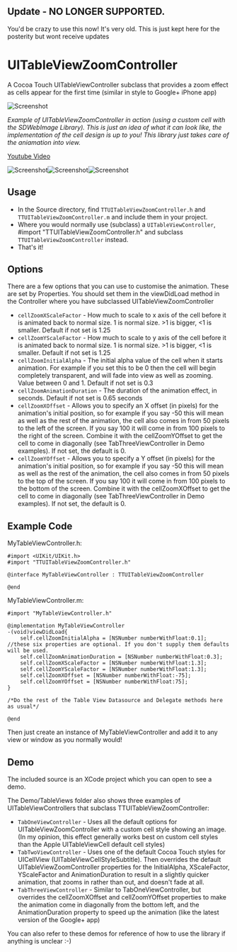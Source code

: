 ## Update - NO LONGER SUPPORTED.
You'd be crazy to use this now! It's very old. This is just kept here for the posterity but wont receive updates

UITableViewZoomController
=========================

A Cocoa Touch UITableViewController subclass that provides a zoom effect as cells appear for the first time (similar in style to Google+ iPhone app)

![Screenshot](screenshotDemo.gif)

*Example of UITableViewZoomController in action (using a custom cell with the SDWebImage Library). This is just an idea of what it can look like, the implementation of the cell design is up to you! This library just takes care of the aniamation into view.*

[Youtube Video](http://www.youtube.com/watch?v=88l25kBV9so&feature=youtu.be "Youtube Video")


![Screenshot](Screenshots/screenshot1.png)![Screenshot](Screenshots/screenshot2.png)![Screenshot](Screenshots/screenshot4.png)


Usage
---
* In the Source directory, find `TTUITableViewZoomController.h` and `TTUITableViewZoomController.m` and include them in your project.
* Where you would normally use (subclass) a `UITableViewController`, #import "TTUITableViewZoomController.h" and subclass `TTUITableViewZoomController` instead.
* That's it!

Options
---
There are a few options that you can use to customise the animation. These are set by Properties. You should set them in the viewDidLoad method in the Controller where you have subclassed UITableViewZoomController 

* `cellZoomXScaleFactor` - How much to scale to x axis of the cell before it is animated back to normal size. 1 is normal size. >1 is bigger, <1 is smaller. Default if not set is 1.25
* `cellZoomYScaleFactor` - How much to scale to y axis of the cell before it is animated back to normal size. 1 is normal size. >1 is bigger, <1 is smaller. Default if not set is 1.25
* `cellZoomInitialAlpha` - The initial alpha value of the cell when it starts animation. For example if you set this to be 0 then the cell will begin completely transparent, and will fade into view as well as zooming. Value between 0 and 1. Default if not set is 0.3
* `cellZoomAnimationDuration` - The duration of the animation effect, in seconds. Default if not set is 0.65 seconds
* `cellZoomXOffset` - Allows you to specify an X offset (in pixels) for the animation's initial position, so for example if you say -50 this will mean as well as the rest of the animation, the cell also comes in from 50 pixels to the left of the screen. If you say 100 it will come in from 100 pixels to the right of the screen. Combine it with the cellZoomYOffset to get the cell to come in diagonally (see TabThreeViewController in Demo examples). If not set, the default is 0.
* `cellZoomYOffset` - Allows you to specify a Y offset (in pixels) for the animation's initial position, so for example if you say -50 this will mean as well as the rest of the animation, the cell also comes in from 50 pixels to the top of the screen. If you say 100 it will come in from 100 pixels to the bottom of the screen. Combine it with the cellZoomXOffset to get the cell to come in diagonally (see TabThreeViewController in Demo examples). If not set, the default is 0.

Example Code
---
MyTableViewController.h:
```  objc
#import <UIKit/UIKit.h>
#import "TTUITableViewZoomController.h"

@interface MyTableViewController : TTUITableViewZoomController

@end
```
MyTableViewController.m:
```  objc
#import "MyTableViewController.h"

@implementation MyTableViewController
-(void)viewDidLoad{
    self.cellZoomInitialAlpha = [NSNumber numberWithFloat:0.1]; //these six properties are optional. If you don't supply them defaults will be used.
    self.cellZoomAnimationDuration = [NSNumber numberWithFloat:0.3];
    self.cellZoomXScaleFactor = [NSNumber numberWithFloat:1.3];
    self.cellZoomYScaleFactor = [NSNumber numberWithFloat:1.3];
    self.cellZoomXOffset = [NSNumber numberWithFloat:-75];
    self.cellZoomYOffset = [NSNumber numberWithFloat:75];
}

/*Do the rest of the Table View Datasource and Delegate methods here as usual*/

@end
```

Then just create an instance of MyTableViewController and add it to any view or window as you normally would!

Demo
---
The included source is an XCode project which you can open to see a demo.

The Demo/TableViews folder also shows three examples of UITableViewControllers that subclass TTUITableViewZoomController:
* `TabOneViewController` - Uses all the default options for UITableViewZoomController with a custom cell style showing an image. (In my opinion, this effect generally works best on custom cell styles than the Apple UITableViewCell default cell styles)
* `TabTwoViewController` - Uses one of the default Cocoa Touch styles for UICellView (UITableViewCellStyleSubtitle). Then overrides the default UITableViewZoomController properties for the InitialAlpha, XScaleFactor, YScaleFactor and AnimationDuration to result in a slightly quicker animation, that zooms in rather than out, and doesn't fade at all. 
* `TabThreeViewController` - Similar to TabOneViewController, but overrides the cellZoomXOffset and cellZoomYOffset properties to make the animation come in diagonally from the bottom left, and the AnimationDuration property to speed up the animation (like the latest version of the Google+ app)  

You can also refer to these demos for reference of how to use the library if anything is unclear :-)
